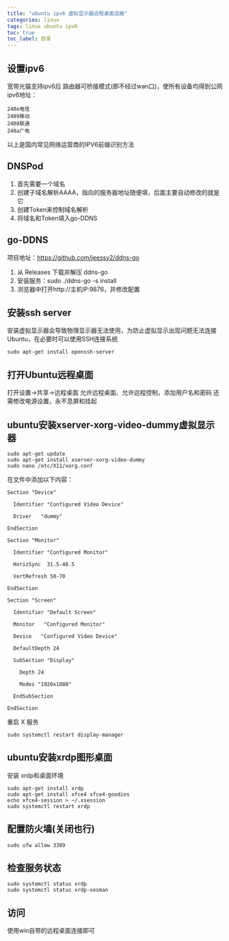 ```yaml
---
title: "ubuntu ipv6 虚拟显示器远程桌面连接"
categories: linux
tags: linux ubuntu ipv6 
toc: true
toc_label: 目录
---
```


## 设置ipv6
宽带光猫支持ipv6后
路由器可桥接模式(即不经过wan口)，使所有设备均得到公网ipv6地址：
```
240e电信
2409移动
2408联通
240a广电
```
以上是国内常见网络运营商的IPV6前缀识别方法

## DNSPod
1. 首先需要一个域名
2. 创建子域名解析AAAA，指向的服务器地址随便填，后面主要自动修改的就是它
3. 创建Token来控制域名解析
4. 将域名和Token填入go-DDNS

## go-DDNS
项目地址：https://github.com/jeessy2/ddns-go
1. 从 Releases 下载并解压 ddns-go
2. 安装服务：sudo ./ddns-go -s install
3. 浏览器中打开http://主机IP:9876，并修改配置

## 安装ssh server
安装虚拟显示器会导致物理显示器无法使用，为防止虚拟显示出现问题无法连接Ubuntu，在必要时可以使用SSH连接系统
```
sudo apt-get install openssh-server
```
## 打开Ubuntu远程桌面
打开设置->共享->远程桌面
允许远程桌面、允许远程控制，添加用户名和密码
还需修改电源设置，永不息屏和挂起
## ubuntu安装xserver-xorg-video-dummy虚拟显示器
```
sudo apt-get update
sudo apt-get install xserver-xorg-video-dummy
sudo nano /etc/X11/xorg.conf
```
在文件中添加以下内容：
```
Section "Device"

  Identifier "Configured Video Device"

  Driver   "dummy"

EndSection

Section "Monitor"

  Identifier "Configured Monitor"

  HorizSync  31.5-48.5

  VertRefresh 50-70

EndSection

Section "Screen"

  Identifier "Default Screen"

  Monitor   "Configured Monitor"

  Device   "Configured Video Device"

  DefaultDepth 24

  SubSection "Display"

​    Depth 24

​    Modes "1920x1080"

  EndSubSection

EndSection

```
重启 X 服务
```
sudo systemctl restart display-manager
```
## ubuntu安装xrdp图形桌面
安装 xrdp和桌面环境
```
sudo apt-get install xrdp
sudo apt-get install xfce4 xfce4-goodies
echo xfce4-session > ~/.xsession
sudo systemctl restart xrdp
```

## 配置防火墙(关闭也行)
```
sudo ufw allow 3389
```

## 检查服务状态
```
sudo systemctl status xrdp
sudo systemctl status xrdp-sesman
```
## 访问
使用win自带的远程桌面连接即可

